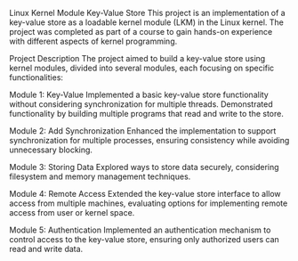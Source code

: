 Linux Kernel Module Key-Value Store
This project is an implementation of a key-value store as a loadable kernel module (LKM) in the Linux kernel. The project was completed as part of a course to gain hands-on experience with different aspects of kernel programming.

Project Description
The project aimed to build a key-value store using kernel modules, divided into several modules, each focusing on specific functionalities:

Module 1: Key-Value
Implemented a basic key-value store functionality without considering synchronization for multiple threads. Demonstrated functionality by building multiple programs that read and write to the store.

Module 2: Add Synchronization
Enhanced the implementation to support synchronization for multiple processes, ensuring consistency while avoiding unnecessary blocking.

Module 3: Storing Data
Explored ways to store data securely, considering filesystem and memory management techniques.

Module 4: Remote Access
Extended the key-value store interface to allow access from multiple machines, evaluating options for implementing remote access from user or kernel space.

Module 5: Authentication
Implemented an authentication mechanism to control access to the key-value store, ensuring only authorized users can read and write data.
